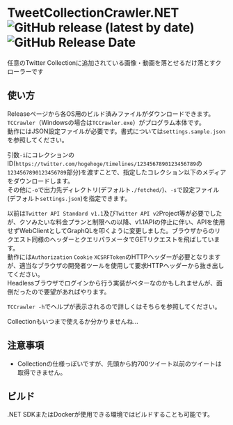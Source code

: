 # TweetCollectionCrawler.NET ![GitHub release (latest by date)](https://img.shields.io/github/v/release/rexent-gx/TweetCollectionCrawler.NET?color=green) ![GitHub Release Date](https://img.shields.io/github/release-date/rexent-gx/TweetCollectionCrawler.NET)  
任意のTwitter Collectionに追加されている画像・動画を落とせるだけ落とすクローラーです

## 使い方
Releaseページから各OS用のビルド済みファイルがダウンロードできます。`TCCrawler`（Windowsの場合は`TCCrawler.exe`）がプログラム本体です。  
動作にはJSON設定ファイルが必要です。書式については`settings.sample.json`を参照してください。

引数`-i`にコレクションのID(`https://twitter.com/hogehoge/timelines/1234567890123456789`の`1234567890123456789`部分)を渡すことで、指定したコレクション以下のメディアをダウンロードします。  
その他に`-o`で出力先ディレクトリ(デフォルト`./fetched/`)、`-s`で設定ファイル(デフォルト`settings.json`)を指定できます。

以前は`Twitter API Standard v1.1`及び`Twitter API v2`Project等が必要でしたが、クソみたいな料金プランと制限への以降、v1.1APIの停止に伴い、APIを使用せずWebClientとしてGraphQLを叩くように変更しました。ブラウザからのリクエスト同様のヘッダーとクエリパラメータでGETリクエストを飛ばしています。  
動作には`Authorization` `Cookie` `XCSRFToken`のHTTPヘッダーが必要となりますが、適当なブラウザの開発者ツールを使用して要求HTTPヘッダーから抜き出してください。  
Headlessブラウザでログインから行う実装がベターなのかもしれませんが、面倒だったので要望があればやります。

`TCCrawler -h`でヘルプが表示されるので詳しくはそちらを参照してください。

Collectionもいつまで使えるか分かりませんね…


## 注意事項
- Collectionの仕様っぽいですが、先頭から約700ツイート以前のツイートは取得できません。


## ビルド
.NET SDKまたはDockerが使用できる環境ではビルドすることも可能です。
